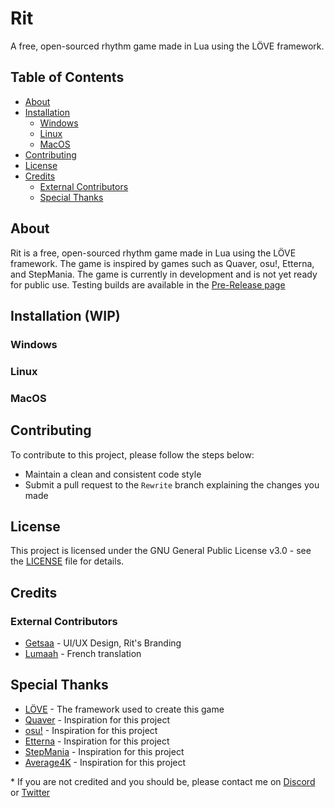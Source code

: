 # Rit

A free, open-sourced rhythm game made in Lua using the LÖVE framework.

## Table of Contents
- [About](#about)
- [Installation](#installation)
  - [Windows](#windows)
  - [Linux](#linux)
  - [MacOS](#macos)
- [Contributing](#contributing)
- [License](#license)
- [Credits](#credits)
  - [External Contributors](#external-contributors)
  - [Special Thanks](#special-thanks)

## About

Rit is a free, open-sourced rhythm game made in Lua using the LÖVE framework. The game is inspired by games such as Quaver, osu!, Etterna, and StepMania. The game is currently in development and is not yet ready for public use. Testing builds are available in the [Pre-Release page](https://github.com/AGORI-Studios/Rit/releases) 

## Installation (WIP)

### Windows

### Linux

### MacOS

## Contributing

To contribute to this project, please follow the steps below:
- Maintain a clean and consistent code style
- Submit a pull request to the `Rewrite` branch explaining the changes you made

## License

This project is licensed under the GNU General Public License v3.0 - see the [LICENSE](LICENSE) file for details.

## Credits

### External Contributors
- [Getsaa](https://twitter.com/GetsaaNG) - UI/UX Design, Rit's Branding
- [Lumaah](https://github.com/Lumaah) - French translation

## Special Thanks
- [LÖVE](https://love2d.org/) - The framework used to create this game
- [Quaver](https://quavergame.com/) - Inspiration for this project
- [osu!](https://osu.ppy.sh/) - Inspiration for this project
- [Etterna](https://etternaonline.com/) - Inspiration for this project
- [StepMania](https://www.stepmania.com/) - Inspiration for this project
- [Average4K](https://store.steampowered.com/app/1828580/Average4k/) - Inspiration for this project

\* If you are not credited and you should be, please contact me on [Discord](https://discord.gg/ehY5gMMPW8) or [Twitter](https://twitter.com/GuglioIsStupid)